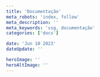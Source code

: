 ```yaml
---
title: 'Documentação'
meta_robots: 'index, follow'
meta_description: ''
meta_keywords: 'ssg, documentação'
categories: ['docs']

date: 'Jun 10 2023'
dateUpdate: ''

heroImage: ''
heroAltImage: ''
---
```



